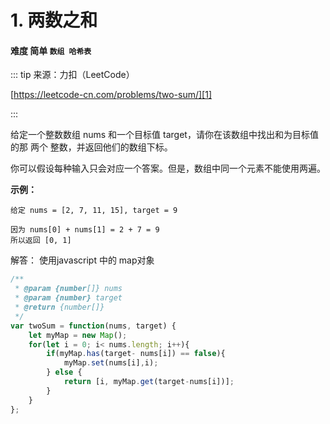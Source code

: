 # 1. 两数之和
#### 难度 简单  `数组 哈希表`

::: tip
来源：力扣（LeetCode）

[https://leetcode-cn.com/problems/two-sum/][1]

[1]:https://leetcode-cn.com/problems/two-sum/
:::

给定一个整数数组 nums 和一个目标值 target，请你在该数组中找出和为目标值的那 两个 整数，并返回他们的数组下标。

你可以假设每种输入只会对应一个答案。但是，数组中同一个元素不能使用两遍。

**示例：**

```
给定 nums = [2, 7, 11, 15], target = 9

因为 nums[0] + nums[1] = 2 + 7 = 9
所以返回 [0, 1]

```

解答：
使用javascript 中的 map对象  
``` js
/**
 * @param {number[]} nums
 * @param {number} target
 * @return {number[]}
 */
var twoSum = function(nums, target) {
    let myMap = new Map();
    for(let i = 0; i< nums.length; i++){
        if(myMap.has(target- nums[i]) == false){
            myMap.set(nums[i],i);
        } else {
            return [i, myMap.get(target-nums[i])];
        }
    }
};
```